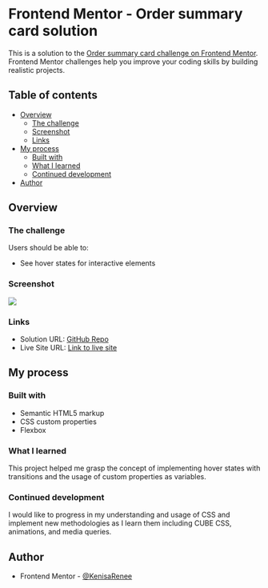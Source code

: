 # Frontend Mentor - Order summary card solution

This is a solution to the [Order summary card challenge on Frontend Mentor](https://www.frontendmentor.io/challenges/order-summary-component-QlPmajDUj). Frontend Mentor challenges help you improve your coding skills by building realistic projects. 

## Table of contents

- [Overview](#overview)
  - [The challenge](#the-challenge)
  - [Screenshot](#screenshot)
  - [Links](#links)
- [My process](#my-process)
  - [Built with](#built-with)
  - [What I learned](#what-i-learned)
  - [Continued development](#continued-development)
- [Author](#author)

## Overview

### The challenge

Users should be able to:

- See hover states for interactive elements

### Screenshot

![](https://i.imgur.com/0kdKaY3.png)

### Links

- Solution URL: [GitHub Repo](https://github.com/KenisaRenee/Order-Summary)
- Live Site URL: [Link to live site](https://order-summary-azure.vercel.app/)

## My process

### Built with

- Semantic HTML5 markup
- CSS custom properties
- Flexbox

### What I learned

This project helped me grasp the concept of implementing hover states with transitions and the usage of custom properties as variables.

### Continued development

I would like to progress in my understanding and usage of CSS and implement new methodologies as I learn them including CUBE CSS, animations, and media queries.

## Author

- Frontend Mentor - [@KenisaRenee](https://www.frontendmentor.io/profile/kenisarenee)
